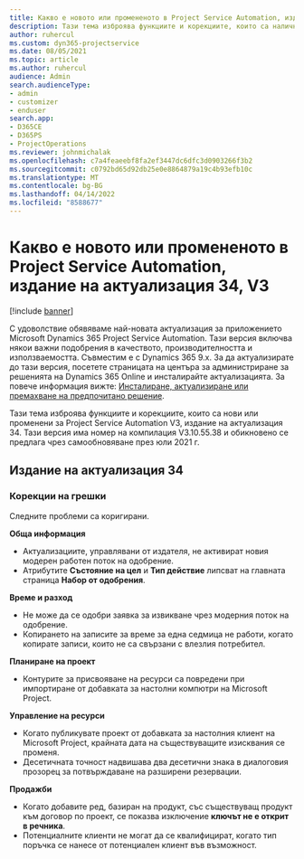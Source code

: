 ```yaml
---
title: Какво е новото или промененото в Project Service Automation, издание на актуализация 34, V3
description: Тази тема изброява функциите и корекциите, които са налични в Project Service Automation V3, издание на актуализация 34, V3.
author: ruhercul
ms.custom: dyn365-projectservice
ms.date: 08/05/2021
ms.topic: article
ms.author: ruhercul
audience: Admin
search.audienceType:
- admin
- customizer
- enduser
search.app:
- D365CE
- D365PS
- ProjectOperations
ms.reviewer: johnmichalak
ms.openlocfilehash: c7a4feaeebf8fa2ef3447dc6dfc3d0903266f3b2
ms.sourcegitcommit: c0792bd65d92db25e0e8864879a19c4b93efb10c
ms.translationtype: MT
ms.contentlocale: bg-BG
ms.lasthandoff: 04/14/2022
ms.locfileid: "8588677"
---
```

# <a name="whats-new-or-changed-in-project-service-automation-update-release-34-v3"></a>Какво е новото или промененото в Project Service Automation, издание на актуализация 34, V3

[!include [banner](../includes/psa-now-project-operations.md)]

С удоволствие обявяваме най-новата актуализация за приложението Microsoft Dynamics 365 Project Service Automation. Тази версия включва някои важни подобрения в качеството, производителността и използваемостта. Съвместим е с Dynamics 365 9.x. За да актуализирате до тази версия, посетете страницата на центъра за администриране за решенията на Dynamics 365 Online и инсталирайте актуализацията. За повече информация вижте: [Инсталиране, актуализиране или премахване на предпочитано решение](/power-platform/admin/install-remove-preferred-solution).

Тази тема изброява функциите и корекциите, които са нови или променени за Project Service Automation V3, издание на актуализация 34. Тази версия има номер на компилация V3.10.55.38 и обикновено се предлага чрез самообновяване през юли 2021 г.

## <a name="update-release-34"></a>Издание на актуализация 34

### <a name="bug-fixes"></a>Корекции на грешки
Следните проблеми са коригирани.

**Обща информация**

- Актуализациите, управлявани от издателя, не активират новия модерен работен поток на одобрение.
- Атрибутите **Състояние на цел** и **Тип действие** липсват на главната страница **Набор от одобрения**.

**Време и разход**

- Не може да се одобри заявка за извикване чрез модерния поток на одобрение.
- Копирането на записите за време за една седмица не работи, когато копирате записи, които не са свързани с влезлия потребител.

**Планиране на проект**

- Контурите за присвояване на ресурси са повредени при импортиране от добавката за настолни компютри на Microsoft Project.

**Управление на ресурси**

- Когато публикувате проект от добавката за настолния клиент на Microsoft Project, крайната дата на съществуващите изисквания се променя.
- Десетичната точност надвишава два десетични знака в диалоговия прозорец за потвърждаване на разширени резервации.

**Продажби**

- Когато добавите ред, базиран на продукт, със съществуващ продукт към договор по проект, се показва изключение **ключът не е открит в речника**.
- Потенциалните клиенти не могат да се квалифицират, когато тип поръчка се нанесе от потенциален клиент във възможност.
